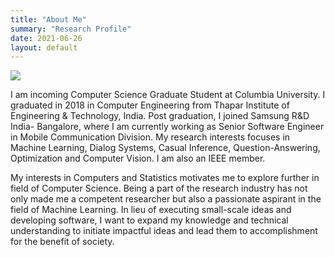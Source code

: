 ```yaml
---
title: "About Me"
summary: "Research Profile"
date: 2021-06-26
layout: default
---
```


<img id="profile-img" src="assets/images/gaurav.JPG" />

I am incoming Computer Science Graduate Student at Columbia University. I graduated in 2018 in Computer Engineering from Thapar Institute of Engineering & Technology, India. Post  graduation, I joined Samsung R&D India- Bangalore, where I am currently working as Senior Software Engineer in Mobile Communication Division. My research interests focuses in Machine Learning, Dialog Systems, Casual Inference, Question-Answering, Optimization and Computer Vision. I am also an IEEE member.

My interests in Computers and Statistics motivates me to explore further in field of Computer Science. Being a part of the research industry has not only made me a competent researcher but also a passionate aspirant in the field of Machine Learning. In lieu of executing small-scale ideas and developing software, I want to expand my knowledge and technical understanding to initiate impactful ideas and lead them to accomplishment for the benefit of society.
